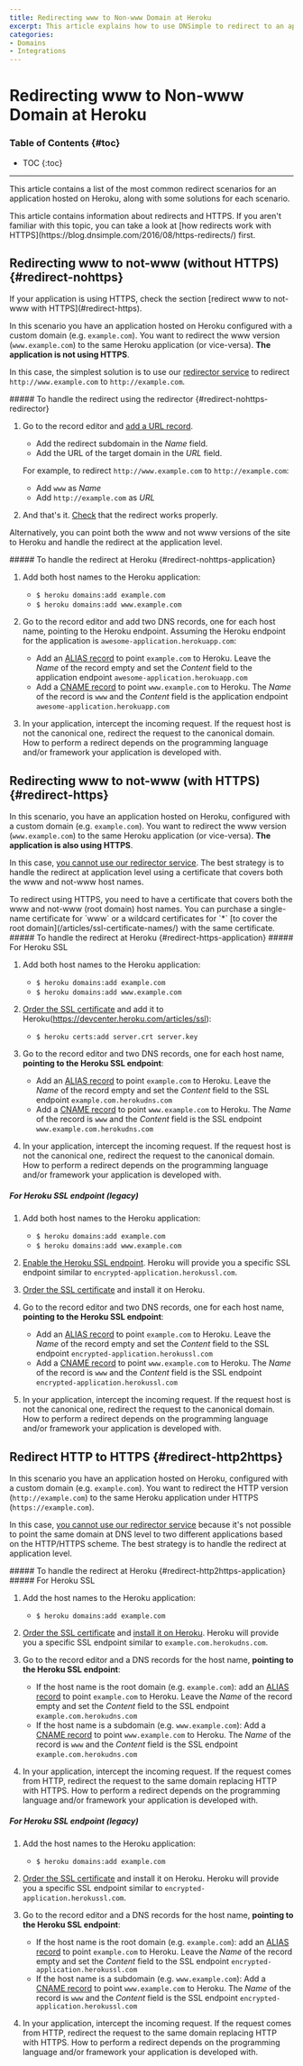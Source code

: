 ```yaml
---
title: Redirecting www to Non-www Domain at Heroku
excerpt: This article explains how to use DNSimple to redirect to an app hosted on Heroku with/without HTTPS.
categories:
- Domains
- Integrations
---
```


# Redirecting www to Non-www Domain at Heroku

### Table of Contents {#toc}

* TOC
{:toc}

---

This article contains a list of the most common redirect scenarios for an application hosted on Heroku, along with some solutions for each scenario.

<note>
This article contains information about redirects and HTTPS. If you aren't familiar with this topic, you can take a look at [how redirects work with HTTPS](https://blog.dnsimple.com/2016/08/https-redirects/) first.
</note>


## Redirecting www to not-www (without HTTPS) {#redirect-nohttps}

<note>
If your application is using HTTPS, check the section [redirect www to not-www with HTTPS](#redirect-https).
</note>

In this scenario you have an application hosted on Heroku configured with a custom domain (e.g. `example.com`). You want to redirect the www version (`www.example.com`) to the same Heroku application (or vice-versa). **The application is not using HTTPS**.

In this case, the simplest solution is to use our [redirector service](/articles/redirector/) to redirect `http://www.example.com` to `http://example.com`.

<div class="section-steps" markdown="1">
##### To handle the redirect using the redirector {#redirect-nohttps-redirector}

1.  Go to the record editor and [add a URL record](/articles/url-record/#create).

    - Add the redirect subdomain in the _Name_ field.
    - Add the URL of the target domain in the _URL_ field.

    For example, to redirect `http://www.example.com` to `http://example.com`:

    - Add `www` as _Name_
    - Add `http://example.com` as _URL_

1.  And that's it. [Check](/articles/troubleshooting-redirects/#test) that the redirect works properly.
</div>

Alternatively, you can point both the www and not www versions of the site to Heroku and handle the redirect at the application level.

<div class="section-steps" markdown="1">
##### To handle the redirect at Heroku {#redirect-nohttps-application}

1.  Add both host names to the Heroku application:

    - `$ heroku domains:add example.com`
    - `$ heroku domains:add www.example.com`

1.  Go to the record editor and add two DNS records, one for each host name, pointing to the Heroku endpoint. Assuming the Heroku endpoint for the application is `awesome-application.herokuapp.com`:

    - Add an [ALIAS record](/articles/alias-record) to point `example.com` to Heroku. Leave the _Name_ of the record empty and set the _Content_ field to the application endpoint `awesome-application.herokuapp.com`
    - Add a [CNAME record](/articles/cname-record/) to point `www.example.com` to Heroku. The _Name_ of the record is `www` and the _Content_ field is the application endpoint `awesome-application.herokuapp.com`

1.  In your application, intercept the incoming request. If the request host is not the canonical one, redirect the request to the canonical domain. How to perform a redirect depends on the programming language and/or framework your application is developed with.
</div>


## Redirecting www to not-www (with HTTPS) {#redirect-https}

In this scenario, you have an application hosted on Heroku, configured with a custom domain (e.g. `example.com`). You want to redirect the www version (`www.example.com`) to the same Heroku application (or vice-versa). **The application is also using HTTPS**.

In this case, [you cannot use our redirector service](/articles/redirector/). The best strategy is to handle the redirect at application level using a certificate that covers both the www and not-www host names.

<note>
To redirect using HTTPS, you need to have a certificate that covers both the www and not-www (root domain) host names. You can purchase a single-name certificate for `www` or a wildcard certificates for `*` [to cover the root domain](/articles/ssl-certificate-names/) with the same certificate.
</note>

<div class="section-steps" markdown="1">
##### To handle the redirect at Heroku {#redirect-https-application}
##### For Heroku SSL

1.  Add both host names to the Heroku application:

    - `$ heroku domains:add example.com`
    - `$ heroku domains:add www.example.com`

1. [Order the SSL certificate](https://devcenter.heroku.com/articles/ssl-certificate-dnsimple) and add it to Heroku(https://devcenter.heroku.com/articles/ssl):

    - `$ heroku certs:add server.crt server.key`

1.  Go to the record editor and two DNS records, one for each host name, **pointing to the Heroku SSL endpoint**:

    - Add an [ALIAS record](/articles/alias-record) to point `example.com` to Heroku. Leave the _Name_ of the record empty and set the _Content_ field to the SSL endpoint `example.com.herokudns.com`
    - Add a [CNAME record](/articles/cname-record/) to point `www.example.com` to Heroku. The _Name_ of the record is `www` and the _Content_ field is the SSL endpoint `www.example.com.herokudns.com`

1.  In your application, intercept the incoming request. If the request host is not the canonical one, redirect the request to the canonical domain. How to perform a redirect depends on the programming language and/or framework your application is developed with.

##### For Heroku SSL endpoint (legacy)

1.  Add both host names to the Heroku application:

    - `$ heroku domains:add example.com`
    - `$ heroku domains:add www.example.com`

1.  [Enable the Heroku SSL endpoint](https://devcenter.heroku.com/articles/ssl-endpoint). Heroku will provide you a specific SSL endpoint similar to `encrypted-application.herokussl.com`.

1.  [Order the SSL certificate](https://devcenter.heroku.com/articles/ssl-certificate-dnsimple) and install it on Heroku.

1.  Go to the record editor and two DNS records, one for each host name, **pointing to the Heroku SSL endpoint**:

    - Add an [ALIAS record](/articles/alias-record) to point `example.com` to Heroku. Leave the _Name_ of the record empty and set the _Content_ field to the SSL endpoint `encrypted-application.herokussl.com`
    - Add a [CNAME record](/articles/cname-record/) to point `www.example.com` to Heroku. The _Name_ of the record is `www` and the _Content_ field is the SSL endpoint `encrypted-application.herokussl.com`

1.  In your application, intercept the incoming request. If the request host is not the canonical one, redirect the request to the canonical domain. How to perform a redirect depends on the programming language and/or framework your application is developed with.
</div>


## Redirect HTTP to HTTPS {#redirect-http2https}

In this scenario you have an application hosted on Heroku, configured with a custom domain (e.g. `example.com`). You want to redirect the HTTP version (`http://example.com`) to the same Heroku application under HTTPS (`https://example.com`).

In this case, [you cannot use our redirector service](/articles/redirector/) because it's not possible to point the same domain at DNS level to two different applications based on the HTTP/HTTPS scheme. The best strategy is to handle the redirect at application level.

<div class="section-steps" markdown="1">
##### To handle the redirect at Heroku {#redirect-http2https-application}
##### For Heroku SSL

1.  Add the host names to the Heroku application:

    - `$ heroku domains:add example.com`

1.  [Order the SSL certificate](https://devcenter.heroku.com/articles/ssl-certificate-dnsimple) and [install it on Heroku](https://devcenter.heroku.com/articles/ssl). Heroku will provide you a specific SSL endpoint similar to `example.com.herokudns.com`.

1.  Go to the record editor and a DNS records for the host name, **pointing to the Heroku SSL endpoint**:

    - If the host name is the root domain (e.g. `example.com`): add an [ALIAS record](/articles/alias-record) to point `example.com` to Heroku. Leave the _Name_ of the record empty and set the _Content_ field to the SSL endpoint `example.com.herokudns.com`
    - If the host name is a subdomain (e.g. `www.example.com`): Add a [CNAME record](/articles/cname-record/) to point `www.example.com` to Heroku. The _Name_ of the record is `www` and the _Content_ field is the SSL endpoint `example.com.herokudns.com`

1.  In your application, intercept the incoming request. If the request comes from HTTP, redirect the request to the same domain replacing HTTP with HTTPS. How to perform a redirect depends on the programming language and/or framework your application is developed with.

##### For Heroku SSL endpoint (legacy)

1.  Add the host names to the Heroku application:

    - `$ heroku domains:add example.com`

1.  [Order the SSL certificate](https://devcenter.heroku.com/articles/ssl-certificate-dnsimple) and install it on Heroku. Heroku will provide you a specific SSL endpoint similar to `encrypted-application.herokussl.com`.

1.  Go to the record editor and a DNS records for the host name, **pointing to the Heroku SSL endpoint**:

    - If the host name is the root domain (e.g. `example.com`): add an [ALIAS record](/articles/alias-record) to point `example.com` to Heroku. Leave the _Name_ of the record empty and set the _Content_ field to the SSL endpoint `encrypted-application.herokussl.com`
    - If the host name is a subdomain (e.g. `www.example.com`): Add a [CNAME record](/articles/cname-record/) to point `www.example.com` to Heroku. The _Name_ of the record is `www` and the _Content_ field is the SSL endpoint `encrypted-application.herokussl.com`

1.  In your application, intercept the incoming request. If the request comes from HTTP, redirect the request to the same domain replacing HTTP with HTTPS. How to perform a redirect depends on the programming language and/or framework your application is developed with.
</div>

